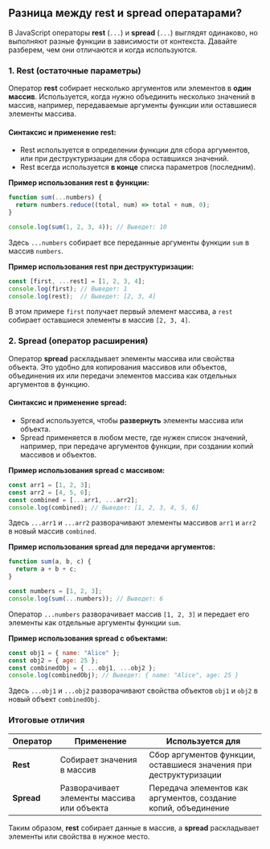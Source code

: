 ## Разница между rest и spread оператарами?

В JavaScript операторы **rest** (`...`) и **spread** (`...`) выглядят одинаково, но выполняют разные функции в зависимости от контекста. Давайте разберем, чем они отличаются и когда используются.

### 1. **Rest (остаточные параметры)**

Оператор **rest** собирает несколько аргументов или элементов в **один массив**. Используется, когда нужно объединить несколько значений в массив, например, передаваемые аргументы функции или оставшиеся элементы массива.

#### Синтаксис и применение rest:
- Rest используется в определении функции для сбора аргументов, или при деструктуризации для сбора оставшихся значений.
- Rest всегда используется **в конце** списка параметров (последним).

**Пример использования rest в функции:**
```javascript
function sum(...numbers) {
  return numbers.reduce((total, num) => total + num, 0);
}

console.log(sum(1, 2, 3, 4)); // Выведет: 10
```

Здесь `...numbers` собирает все переданные аргументы функции `sum` в массив `numbers`.

**Пример использования rest при деструктуризации:**
```javascript
const [first, ...rest] = [1, 2, 3, 4];
console.log(first); // Выведет: 1
console.log(rest);  // Выведет: [2, 3, 4]
```

В этом примере `first` получает первый элемент массива, а `rest` собирает оставшиеся элементы в массив `[2, 3, 4]`.

### 2. **Spread (оператор расширения)**

Оператор **spread** раскладывает элементы массива или свойства объекта. Это удобно для копирования массивов или объектов, объединения их или передачи элементов массива как отдельных аргументов в функцию.

#### Синтаксис и применение spread:
- Spread используется, чтобы **развернуть** элементы массива или объекта.
- Spread применяется в любом месте, где нужен список значений, например, при передаче аргументов функции, при создании копий массивов и объектов.

**Пример использования spread с массивом:**
```javascript
const arr1 = [1, 2, 3];
const arr2 = [4, 5, 6];
const combined = [...arr1, ...arr2];
console.log(combined); // Выведет: [1, 2, 3, 4, 5, 6]
```

Здесь `...arr1` и `...arr2` разворачивают элементы массивов `arr1` и `arr2` в новый массив `combined`.

**Пример использования spread для передачи аргументов:**
```javascript
function sum(a, b, c) {
  return a + b + c;
}

const numbers = [1, 2, 3];
console.log(sum(...numbers)); // Выведет: 6
```

Оператор `...numbers` разворачивает массив `[1, 2, 3]` и передает его элементы как отдельные аргументы функции `sum`.

**Пример использования spread с объектами:**
```javascript
const obj1 = { name: "Alice" };
const obj2 = { age: 25 };
const combinedObj = { ...obj1, ...obj2 };
console.log(combinedObj); // Выведет: { name: "Alice", age: 25 }
```

Здесь `...obj1` и `...obj2` разворачивают свойства объектов `obj1` и `obj2` в новый объект `combinedObj`.

### Итоговые отличия

| Оператор   | Применение                           | Используется для                             |
|------------|--------------------------------------|---------------------------------------------|
| **Rest**   | Собирает значения в массив           | Сбор аргументов функции, оставшиеся значения при деструктуризации |
| **Spread** | Разворачивает элементы массива или объекта | Передача элементов как аргументов, создание копий, объединение |

Таким образом, **rest** собирает данные в массив, а **spread** раскладывает элементы или свойства в нужное место.